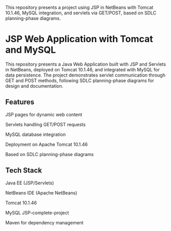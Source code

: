 This repository presents a project using JSP in NetBeans with Tomcat 10.1.46, MySQL integration, and servlets via GET/POST, based on SDLC planning-phase diagrams.
# JSP Web Application with Tomcat and MySQL

This repository presents a Java Web Application built with JSP and Servlets in NetBeans, deployed on Tomcat 10.1.46, and integrated with MySQL for data persistence.
The project demonstrates servlet communication through GET and POST methods, following SDLC planning-phase diagrams for design and documentation.

## Features

JSP pages for dynamic web content

Servlets handling GET/POST requests

MySQL database integration

Deployment on Apache Tomcat 10.1.46

Based on SDLC planning-phase diagrams

## Tech Stack

Java EE (JSP/Servlets)

NetBeans IDE (Apache NetBeans)

Tomcat 10.1.46

MySQL
JSP-complete-project

Maven for dependency management

